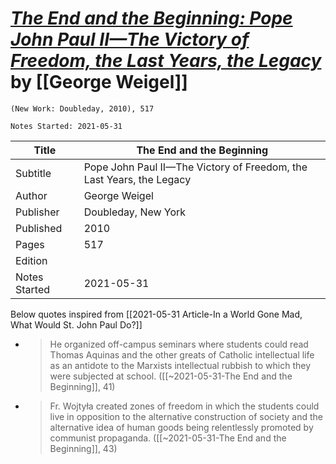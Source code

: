 # [*The End and the Beginning: Pope John Paul II—The Victory of Freedom, the Last Years, the Legacy*](https://www.amazon.com/End-Beginning-II-Victory-Freedom/dp/0385524803) by [[George Weigel]]

`(New Work: Doubleday, 2010), 517`

`Notes Started: 2021-05-31`

| Title         | The End and the Beginning                                            |
| ------------- | -------------------------------------------------------------------- |
| Subtitle      | Pope John Paul II—The Victory of Freedom, the Last Years, the Legacy |
| Author        | George Weigel                                                        |
| Publisher     | Doubleday, New York                                                  |
| Published     | 2010                                                                 |
| Pages         | 517                                                                  |
| Edition       |                                                                      |
| Notes Started | 2021-05-31                                                                     |


Below quotes inspired from [[2021-05-31 Article-In a World Gone Mad, What Would St. John Paul Do?]]
- >He organized off-campus seminars where students could read Thomas Aquinas and the other greats of Catholic intellectual life as an antidote to the Marxists intellectual rubbish to which they were subjected at school. ([[~2021-05-31-The End and the Beginning]], 41)
- >Fr. Wojtyła created zones of freedom in which the students could live in opposition to the alternative construction of society and the alternative idea of human goods being relentlessly promoted by communist propaganda. ([[~2021-05-31-The End and the Beginning]], 43)
